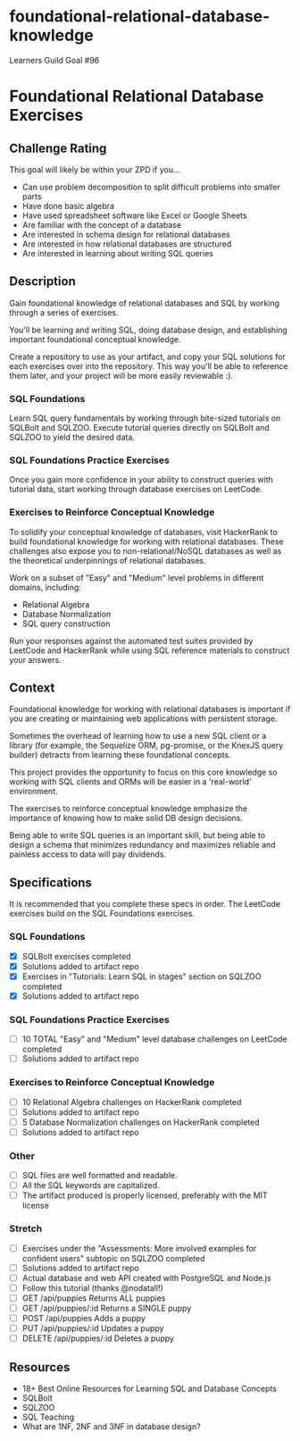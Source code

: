 # foundational-relational-database-knowledge
Learners Guild Goal #96

# Foundational Relational Database Exercises

## Challenge Rating

This goal will likely be within your ZPD if you...

- Can use problem decomposition to split difficult problems into smaller parts
- Have done basic algebra
- Have used spreadsheet software like Excel or Google Sheets
- Are familiar with the concept of a database
- Are interested in schema design for relational databases
- Are interested in how relational databases are structured
- Are interested in learning about writing SQL queries

## Description

Gain foundational knowledge of relational databases and SQL by working through a series of exercises.

You'll be learning and writing SQL, doing database design, and establishing important foundational conceptual knowledge.

Create a repository to use as your artifact, and copy your SQL solutions for each exercises over into the repository. This way you'll be able to reference them later, and your project will be more easily reviewable :).

### SQL Foundations

Learn SQL query fundamentals by working through bite-sized tutorials on SQLBolt and SQLZOO. Execute tutorial queries directly on SQLBolt and SQLZOO to yield the desired data.

### SQL Foundations Practice Exercises

Once you gain more confidence in your ability to construct queries with tutorial data, start working through database exercises on LeetCode.

### Exercises to Reinforce Conceptual Knowledge

To solidify your conceptual knowledge of databases, visit HackerRank to build foundational knowledge for working with relational databases. These challenges also expose you to non-relational/NoSQL databases as well as the theoretical underpinnings of relational databases.

Work on a subset of "Easy" and "Medium" level problems in different domains, including:

- Relational Algebra
- Database Normalization
- SQL query construction

Run your responses against the automated test suites provided by LeetCode and HackerRank while using SQL reference materials to construct your answers.

## Context

Foundational knowledge for working with relational databases is important if you are creating or maintaining web applications with persistent storage.

Sometimes the overhead of learning how to use a new SQL client or a library (for example, the Sequelize ORM, pg-promise, or the KnexJS query builder) detracts from learning these foundational concepts.

This project provides the opportunity to focus on this core knowledge so working with SQL clients and ORMs will be easier in a 'real-world' environment.

The exercises to reinforce conceptual knowledge emphasize the importance of knowing how to make solid DB design decisions.

Being able to write SQL queries is an important skill, but being able to design a schema that minimizes redundancy and maximizes reliable and painless access to data will pay dividends.

## Specifications

It is recommended that you complete these specs in order. The LeetCode exercises build on the SQL Foundations exercises.

### SQL Foundations

 - [x] SQLBolt exercises completed
  - [x] Solutions added to artifact repo
 - [x] Exercises in "Tutorials: Learn SQL in stages" section on SQLZOO completed
  - [x] Solutions added to artifact repo

### SQL Foundations Practice Exercises

 - [ ] 10 TOTAL "Easy" and "Medium" level database challenges on LeetCode completed
  - [ ] Solutions added to artifact repo

### Exercises to Reinforce Conceptual Knowledge

 - [ ] 10 Relational Algebra challenges on HackerRank completed
  - [ ] Solutions added to artifact repo
 - [ ] 5 Database Normalization challenges on HackerRank completed
  - [ ] Solutions added to artifact repo

### Other

 - [ ] SQL files are well formatted and readable.
 - [ ] All the SQL keywords are capitalized.
 - [ ] The artifact produced is properly licensed, preferably with the MIT license

### Stretch

 - [ ] Exercises under the "Assessments: More involved examples for confident users" subtopic on SQLZOO completed
  - [ ] Solutions added to artifact repo
 - [ ] Actual database and web API created with PostgreSQL and Node.js
 - [ ] Follow this tutorial (thanks @nodatall!)
 - [ ] GET /api/puppies Returns ALL puppies
 - [ ] GET /api/puppies/:id Returns a SINGLE puppy
 - [ ] POST /api/puppies Adds a puppy
 - [ ] PUT /api/puppies/:id Updates a puppy
 - [ ] DELETE /api/puppies/:id Deletes a puppy

## Resources

- 18+ Best Online Resources for Learning SQL and Database Concepts
- SQLBolt
- SQLZOO
- SQL Teaching
- What are 1NF, 2NF and 3NF in database design?
